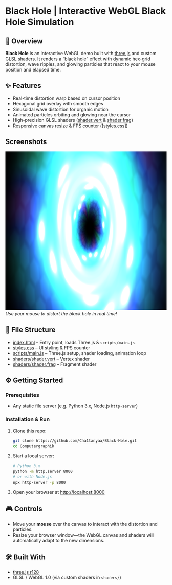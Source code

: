 # Black Hole | Interactive WebGL Black Hole Simulation

## 🚀 Overview
**Black Hole** is an interactive WebGL demo built with [three.js](https://threejs.org/) and custom GLSL shaders. It renders a “black hole” effect with dynamic hex-grid distortion, wave ripples, and glowing particles that react to your mouse position and elapsed time.

## ✨ Features
- Real-time distortion warp based on cursor position  
- Hexagonal grid overlay with smooth edges  
- Sinusoidal wave distortion for organic motion  
- Animated particles orbiting and glowing near the cursor  
- High-precision GLSL shaders ([shader.vert](shaders/shader.vert) & [shader.frag](shaders/shader.frag))  
- Responsive canvas resize & FPS counter ([styles.css])

## Screenshots
![Screenshot](assets/demo.png)  
*Use your mouse to distort the black hole in real time!* 

## 📂 File Structure
- [index.html](index.html) – Entry point, loads Three.js & `scripts/main.js`  
- [styles.css](styles.css) – UI styling & FPS counter  
- [scripts/main.js](scripts/main.js) – Three.js setup, shader loading, animation loop  
- [shaders/shader.vert](shaders/shader.vert) – Vertex shader  
- [shaders/shader.frag](shaders/shader.frag) – Fragment shader 

## ⚙️ Getting Started

### Prerequisites
- Any static file server (e.g. Python 3.x, Node.js `http-server`)

### Installation & Run
1. Clone this repo:
   ```sh
   git clone https://github.com/Cha1tanyaa/Black-Hole.git
   cd Computergraphik
   ```
2. Start a local server:
   ```sh
   # Python 3.x
   python -m http.server 8000
   # or with Node.js
   npx http-server -p 8000
   ```
3. Open your browser at <http://localhost:8000>

## 🎮 Controls
- Move your **mouse** over the canvas to interact with the distortion and particles.
- Resize your browser window—the WebGL canvas and shaders will automatically adapt to the new dimensions.

## 🛠 Built With
- [three.js r128](https://cdnjs.cloudflare.com/ajax/libs/three.js/r128/three.min.js)
- GLSL / WebGL 1.0 (via custom shaders in `shaders/`)